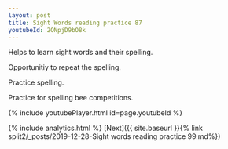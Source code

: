 ```yaml
---
layout: post
title: Sight Words reading practice 87
youtubeId: 2ONpjD9bO8k
---
```

 
 
Helps to learn sight words and their spelling.

Opportunitiy to repeat the spelling. 

Practice spelling. 
 
Practice for spelling bee competitions. 
 
{% include youtubePlayer.html id=page.youtubeId %}
 
 
{% include analytics.html %} 
[Next]({{ site.baseurl }}{% link  split2/_posts/2019-12-28-Sight words reading practice 99.md%})
 
